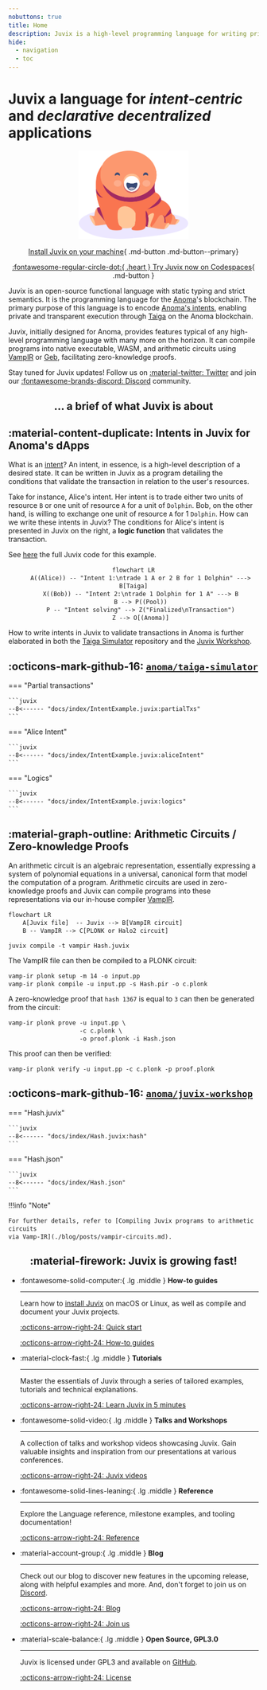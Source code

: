 ```yaml
---
nobuttons: true
title: Home
description: Juvix is a high-level programming language for writing privacy-preserving decentralised applications.
hide:
  - navigation
  - toc
---
```



# **Juvix** a language for *intent-centric* and *declarative decentralized* applications

<div class="grid cards" markdown>

<div style="text-align:center" markdown>

<div style="text-align:center">
  <img src="assets/images/tara-smiling.svg" width="220" />
</div>

[Install Juvix on your machine](http://localhost:8000/howto/installing/#shell-script){ .md-button .md-button--primary}

[:fontawesome-regular-circle-dot:{ .heart }  Try Juvix now on Codespaces](https://github.com/codespaces/new?hide_repo_select=true&ref=main&repo=102404734&machine=standardLinux32gb&location=WestEurope){ .md-button  }

</div>

<div markdown>

Juvix is an open-source functional language with static typing and strict
semantics. It is the programming language for the [Anoma][anoma]'s blockchain. The
primary purpose of this language is to encode [Anoma's intents][anoma], enabling
private and transparent execution through [Taiga][taiga] on the Anoma
blockchain.

Juvix, initially designed for Anoma, provides features typical of any high-level
programming language with many more on the horizon. It can compile programs into
native executable, WASM, and arithmetic circuits using [VampIR][vampir] or
[Geb][geb], facilitating zero-knowledge proofs.

Stay tuned for Juvix updates! Follow us on [:material-twitter: Twitter][twitter]
and join our [:fontawesome-brands-discord: Discord][Discord] community.

<!-- To follow the development of Anoma, follow [:material-twitter: Anoma
Twitter][anomaTwitter] and join [:fontawesome-brands-discord: Anoma
Discord][anomaDiscord]. -->

</div>

</div>

<div style="text-align:center" markdown>

## ... a brief of what Juvix is about

</div>


<div class="grid cards" markdown>

<div markdown>

## :material-content-duplicate: Intents in Juvix for Anoma's dApps

What is an [intent](https://anoma.net/blog/intents-arent-real)? An intent, in
essence, is a high-level description of a desired state. It can be written in
Juvix as a program detailing the conditions that validate the transaction in
relation to the user's resources.

Take for instance, Alice's intent. Her intent is to trade either two units of
resource `B` or one unit of resource `A` for a unit of `Dolphin`. Bob, on the other
hand, is willing to exchange one unit of resource `A` for 1 `Dolphin`. How can we
write these intents in Juvix? The conditions for Alice's intent is presented in
Juvix on the right, a **logic function** that validates the transaction.

See [here](https://anoma.github.io/taiga-simulator/Apps.TwoPartyExchange-src.html#1184) the full Juvix code for this example.

<div class="grid cards" style="text-align:center" markdown>

```mermaid
flowchart LR
    A((Alice)) -- "Intent 1:\ntrade 1 A or 2 B for 1 Dolphin" ---> B[Taiga]
    X((Bob)) -- "Intent 2:\ntrade 1 Dolphin for 1 A" ---> B
    B --> P((Pool))
    P -- "Intent solving" --> Z("Finalized\nTransaction")
    Z --> O[(Anoma)]

```

</div>

How to write intents in Juvix to validate transactions in Anoma is further
elaborated in both the [Taiga
Simulator](https://github.com/anoma/taiga-simulator) repository and the [Juvix
Workshop](https://github.com/anoma/juvix-workshop).

</div>

<div markdown>

## :octicons-mark-github-16: [`anoma/taiga-simulator`](https://github.com/anoma/taiga-simulator)


=== "Partial transactions"

    ```juvix
    --8<------ "docs/index/IntentExample.juvix:partialTxs"
    ```

=== "Alice Intent"

    ```juvix
    --8<------ "docs/index/IntentExample.juvix:aliceIntent"
    ```

=== "Logics"

    ```juvix
    --8<------ "docs/index/IntentExample.juvix:logics"
    ```

<!-- !!!info "Note"

    See also the Sudoku intent example: [here](https://anoma.github.io/taiga-simulator/Apps.Sudoku.html#). -->

</div>
</div>


<div class="grid cards" markdown>

<div markdown>

## :material-graph-outline: Arithmetic Circuits / Zero-knowledge Proofs

An arithmetic circuit is an algebraic representation, essentially expressing a
system of polynomial equations in a universal, canonical form that model the
computation of a program. Arithmetic circuits are used in zero-knowledge proofs
and Juvix can compile programs into these representations via our in-house
compiler [VampIR][vampir].

```mermaid
flowchart LR
    A[Juvix file]  -- Juvix --> B[VampIR circuit]
    B -- VampIR --> C[PLONK or Halo2 circuit]
```

``` shell
juvix compile -t vampir Hash.juvix
```

The VampIR file can then be compiled to a PLONK circuit:

``` shell
vamp-ir plonk setup -m 14 -o input.pp
vamp-ir plonk compile -u input.pp -s Hash.pir -o c.plonk
```

A zero-knowledge proof that `hash 1367` is equal to `3` can then be generated
from the circuit:

``` shell
vamp-ir plonk prove -u input.pp \
                    -c c.plonk \
                    -o proof.plonk -i Hash.json
```

This proof can then be verified:

``` shell
vamp-ir plonk verify -u input.pp -c c.plonk -p proof.plonk
```

</div>

<div markdown>

## :octicons-mark-github-16: [`anoma/juvix-workshop`](https://github.com/anoma/juvix-workshop/blob/main/arithmetic-circuits/README.md)

=== "Hash.juvix"

    ```juvix
    --8<------ "docs/index/Hash.juvix:hash"
    ```

=== "Hash.json"

    ```juvix
    --8<------ "docs/index/Hash.json"
    ```


!!!info "Note"

    For further details, refer to [Compiling Juvix programs to arithmetic circuits
    via Vamp-IR](./blog/posts/vampir-circuits.md).

</div>

</div>

<div style="text-align:center" markdown>

## :material-firework: Juvix is growing fast!

</div>

<div class="grid cards" markdown>

-   :fontawesome-solid-computer:{ .lg .middle } __How-to guides__

    ---

    Learn how to [install Juvix](./howto/installing.md) on macOS or Linux, as well as compile and
   document your Juvix projects.

    [:octicons-arrow-right-24: Quick start ](./howto/quick-start.md)

    [:octicons-arrow-right-24: How-to guides ](./howto/installing.md)

-   :material-clock-fast:{ .lg .middle } __Tutorials__

    ---

    Master the essentials of Juvix through a series of
    tailored examples, tutorials and technical explanations.

    [:octicons-arrow-right-24: Learn Juvix in 5 minutes](./tutorials/learn.md)

<!-- -  :fontawesome-solid-book-open:{ .lg .middle } __Explanations__

    ---

    A series dedicated to delivering more in-depth technical explanations of Juvix.

    [:octicons-arrow-right-24: Read the book](./explanations/README.md) -->

-  :fontawesome-solid-video:{ .lg .middle } __Talks and Workshops__

    ---

    A collection of talks and workshop videos showcasing Juvix. Gain valuable
    insights and inspiration from our presentations at various conferences.

    [:octicons-arrow-right-24: Juvix videos](./about/talks.md)

-   :fontawesome-solid-lines-leaning:{ .lg .middle } __Reference__

    ---

    Explore the Language reference, milestone examples, and tooling
    documentation!

    [:octicons-arrow-right-24: Reference](./reference/language/functions.md)

-   :material-account-group:{ .lg .middle } __Blog__

    ---

    Check out our blog to discover new features in the upcoming release, along
    with helpful examples and more. And, don't forget to join us on [Discord].

    [:octicons-arrow-right-24: Blog](./blog/index.md)

    [:octicons-arrow-right-24: Join us](./about/community.md)

-   :material-scale-balance:{ .lg .middle } __Open Source, GPL3.0__

    ---

    Juvix is licensed under GPL3 and available on [GitHub].

    [:octicons-arrow-right-24: License](./about/license.md)

</div>


[anoma]: https://anoma.net
[changelog]: https://docs.juvix.org/changelog.html
[Discord]: https://discord.gg/jwzaMZ2Sct
[anomaDiscord]: https://discord.gg/jwzaMZ2Sct
[geb]: https://github.com/anoma/geb
[GitHub]: https://github.com/anoma/juvix
[homebrew]: https://brew.sh
[juvix-book]: https://docs.juvix.org
[juvix-formula]: https://github.com/anoma/homebrew-juvix
[juvix-mode]: https://github.com/anoma/juvix-mode
[latest-release]: https://github.com/anoma/juvix/releases/latest
[nightly-builds]: https://github.com/anoma/juvix-nightly-builds
[repo-codespace]: https://github.com/codespaces/new?hide_repo_select=true&ref=main&repo=102404734&machine=standardLinux32gb&location=WestEurope
[repo]: https://github.com/anoma/juvix
[stdlib-codespace]: https://github.com/codespaces/new?hide_repo_select=true&ref=main&repo=102404734&machine=standardLinux32gb&location=WestEurope
[stdlib]: https://github.com/anoma/juvix-stdlib
[taiga]: https://github.com/anoma/taiga
[twitter]: https://twitter.com/juvixlang
[anomaTwitter]: https://twitter.com/anoma
[vampir]: https://github.com/anoma/vamp-ir
[vscode-plugin]: https://github.com/anoma/vscode-juvix
[website]: https://juvix.org
